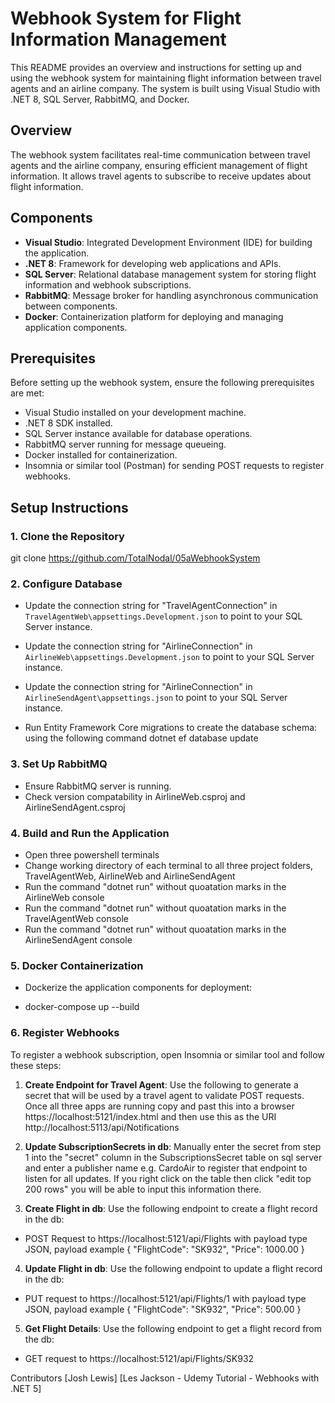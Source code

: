 # Webhook System for Flight Information Management

This README provides an overview and instructions for setting up and using the webhook system for maintaining flight information between travel agents and an airline company. The system is built using Visual Studio with .NET 8, SQL Server, RabbitMQ, and Docker.

## Overview

The webhook system facilitates real-time communication between travel agents and the airline company, ensuring efficient management of flight information. It allows travel agents to subscribe to receive updates about flight information.

## Components

- **Visual Studio**: Integrated Development Environment (IDE) for building the application.
- **.NET 8**: Framework for developing web applications and APIs.
- **SQL Server**: Relational database management system for storing flight information and webhook subscriptions.
- **RabbitMQ**: Message broker for handling asynchronous communication between components.
- **Docker**: Containerization platform for deploying and managing application components.

## Prerequisites

Before setting up the webhook system, ensure the following prerequisites are met:

- Visual Studio installed on your development machine.
- .NET 8 SDK installed.
- SQL Server instance available for database operations.
- RabbitMQ server running for message queueing.
- Docker installed for containerization.
- Insomnia or similar tool (Postman) for sending POST requests to register webhooks.

## Setup Instructions

### 1. Clone the Repository

git clone https://github.com/TotalNodal/05aWebhookSystem


### 2. Configure Database

- Update the connection string for "TravelAgentConnection" in `TravelAgentWeb\appsettings.Development.json` to point to your SQL Server instance.

- Update the connection string for "AirlineConnection" in `AirlineWeb\appsettings.Development.json` to point to your SQL Server instance.

- Update the connection string for "AirlineConnection" in `AirlineSendAgent\appsettings.json` to point to your SQL Server instance.

- Run Entity Framework Core migrations to create the database schema: using the following command dotnet ef database update


### 3. Set Up RabbitMQ

- Ensure RabbitMQ server is running.
- Check version compatability in AirlineWeb.csproj and AirlineSendAgent.csproj

### 4. Build and Run the Application

- Open three powershell terminals
- Change working directory of each terminal to all three project folders, TravelAgentWeb, AirlineWeb and AirlineSendAgent
- Run the command "dotnet run" without quoatation marks in the AirlineWeb console
- Run the command "dotnet run" without quoatation marks in the TravelAgentWeb console
- Run the command "dotnet run" without quoatation marks in the AirlineSendAgent console

### 5. Docker Containerization

- Dockerize the application components for deployment:

- docker-compose up --build


### 6. Register Webhooks

To register a webhook subscription, open Insomnia or similar tool and follow these steps:

1. **Create Endpoint for Travel Agent**: Use the following to generate a secret that will be used by a travel agent to validate POST requests. Once all three apps are running copy and past this into a browser https://localhost:5121/index.html and then use this as the URI http://localhost:5113/api/Notifications

2. **Update SubscriptionSecrets in db**: Manually enter the secret from step 1 into the "secret" column in the SubscriptionsSecret table on sql server and enter a publisher name e.g. CardoAir to register that endpoint to listen for all updates. If you right click on the table then click "edit top 200 rows" you will be able to input this information there.   

3. **Create Flight in db**: Use the following endpoint to create a flight record in the db:

- POST Request to https://localhost:5121/api/Flights with payload type JSON, payload example
{
	"FlightCode": "SK932",
	"Price": 1000.00
}

4. **Update Flight in db**: Use the following endpoint to update a flight record in the db:

- PUT request to https://localhost:5121/api/Flights/1 with payload type JSON, payload example
{
	"FlightCode": "SK932",
	"Price": 500.00
}


5. **Get Flight Details**: Use the following endpoint to get a flight record from the db:

- GET request to https://localhost:5121/api/Flights/SK932 





Contributors
[Josh Lewis]
[Les Jackson - Udemy Tutorial - Webhooks with .NET 5]
